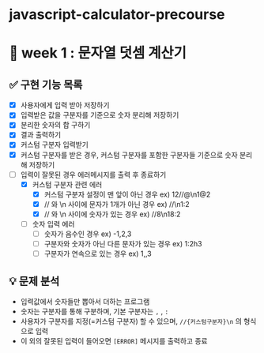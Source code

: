 # javascript-calculator-precourse

# **🤜 week 1 : 문자열 덧셈 계산기**

## ✅ 구현 기능 목록

- [x] 사용자에게 입력 받아 저장하기
- [x] 입력받은 값을 구분자를 기준으로 숫자 분리해 저장하기
- [x] 분리한 숫자의 합 구하기
- [x] 결과 출력하기
- [x] 커스텀 구분자 입력받기
- [x] 커스텀 구분자를 받은 경우, 커스텀 구분자를 포함한 구분자들 기준으로 숫자 분리해 저장하기
- [ ] 입력이 잘못된 경우 에러메시지를 출력 후 종료하기
  - [x] 커스텀 구분자 관련 에러
    - [x] 커스텀 구분자 설정이 맨 앞이 아닌 경우 ex) 12//@\n1@2
    - [x] // 와 \n 사이에 문자가 1개가 아닌 경우 ex) //\n1:2
    - [x] // 와 \n 사이에 숫자가 있는 경우 ex) //8\n18:2
  - [ ] 숫자 입력 에러
    - [ ] 숫자가 음수인 경우 ex) -1,2,3
    - [ ] 구분자와 숫자가 아닌 다른 문자가 있는 경우 ex) 1:2h3
    - [ ] 구분자가 연속으로 있는 경우 ex) 1,,3

## 💡 문제 분석

- 입력값에서 숫자들만 뽑아서 더하는 프로그램
- 숫자는 구분자를 통해 구분하며, 기본 구분자는 `,` , `:`
- 사용자가 구분자를 지정(=커스텀 구분자) 할 수 있으며, `//{커스텀구분자}\n` 의 형식으로 입력
- 이 외의 잘못된 입력이 들어오면 `[ERROR]` 메시지를 출력하고 종료
